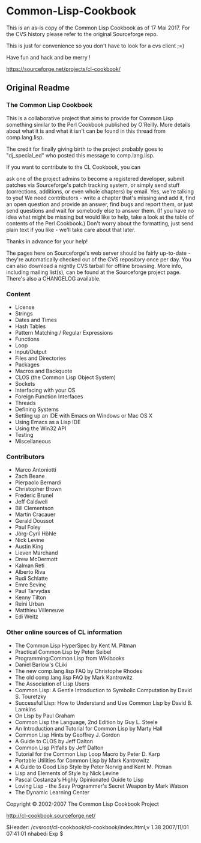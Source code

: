# Common-Lisp-Cookbook

This is an as-is copy of the Common Lisp Cookbook as of 17 Mai 2017. For the CVS history please refer to the original Sourceforge repo.

This is just for convenience so you don't have to look for a cvs client ;=)

Have fun and hack and be merry !

https://sourceforge.net/projects/cl-cookbook/

## Original Readme

### The Common Lisp Cookbook

This is a collaborative project that aims to provide for Common Lisp something similar to the Perl Cookbook published by O'Reilly. More details about what it is and what it isn't can be found in this thread from comp.lang.lisp.

The credit for finally giving birth to the project probably goes to "dj_special_ed" who posted this message to comp.lang.lisp.

If you want to contribute to the CL Cookbook, you can

ask one of the project admins to become a registered developer,
submit patches via Sourceforge's patch tracking system,
or simply send stuff (corrections, additions, or even whole chapters) by email.
Yes, we're talking to you! We need contributors - write a chapter that's missing and add it, find an open question and provide an answer, find bugs and report them, or just send questions and wait for somebody else to answer them. (If you have no idea what might be missing but would like to help, take a look at the table of contents of the Perl Cookbook.) Don't worry about the formatting, just send plain text if you like - we'll take care about that later.

Thanks in advance for your help!

The pages here on Sourceforge's web server should be fairly up-to-date - they're automatically checked out of the CVS repository once per day. You can also download a nightly CVS tarball for offline browsing. More info, including mailing list(s), can be found at the Sourceforge project page. There's also a CHANGELOG available.

### Content

- License
- Strings
- Dates and Times
- Hash Tables
- Pattern Matching / Regular Expressions
- Functions
- Loop
- Input/Output
- Files and Directories
- Packages
- Macros and Backquote
- CLOS (the Common Lisp Object System)
- Sockets
- Interfacing with your OS
- Foreign Function Interfaces
- Threads
- Defining Systems
- Setting up an IDE with Emacs on Windows or Mac OS X
- Using Emacs as a Lisp IDE
- Using the Win32 API
- Testing
- Miscellaneous


### Contributors

- Marco Antoniotti
- Zach Beane
- Pierpaolo Bernardi
- Christopher Brown
- Frederic Brunel
- Jeff Caldwell
- Bill Clementson
- Martin Cracauer
- Gerald Doussot
- Paul Foley
- Jörg-Cyril Höhle
- Nick Levine
- Austin King
- Lieven Marchand
- Drew McDermott
- Kalman Reti
- Alberto Riva
- Rudi Schlatte
- Emre Sevinç
- Paul Tarvydas
- Kenny Tilton
- Reini Urban
- Matthieu Villeneuve
- Edi Weitz

### Other online sources of CL information

- The Common Lisp HyperSpec by Kent M. Pitman
- Practical Common Lisp by Peter Seibel
- Programming:Common Lisp from Wikibooks
- Daniel Barlow's CLiki
- The new comp.lang.lisp FAQ by Christophe Rhodes
- The old comp.lang.lisp FAQ by Mark Kantrowitz
- The Association of Lisp Users
- Common Lisp: A Gentle Introduction to Symbolic Computation by David S. Touretzky
- Successful Lisp: How to Understand and Use Common Lisp by David B. Lamkins
- On Lisp by Paul Graham
- Common Lisp the Language, 2nd Edition by Guy L. Steele
- An Introduction and Tutorial for Common Lisp by Marty Hall
- Common Lisp Hints by Geoffrey J. Gordon
- A Guide to CLOS by Jeff Dalton
- Common Lisp Pitfalls by Jeff Dalton
- Tutorial for the Common Lisp Loop Macro by Peter D. Karp
- Portable Utilities for Common Lisp by Mark Kantrowitz
- A Guide to Good Lisp Style by Peter Norvig and Kent M. Pitman
- Lisp and Elements of Style by Nick Levine
- Pascal Costanza's Highly Opinionated Guide to Lisp
- Loving Lisp - the Savy Programmer's Secret Weapon by Mark Watson
- The Dynamic Learning Center
 
Copyright © 2002-2007 The Common Lisp Cookbook Project

http://cl-cookbook.sourceforge.net/

$Header: /cvsroot/cl-cookbook/cl-cookbook/index.html,v 1.38 2007/11/01 07:41:01 nhabedi Exp $
